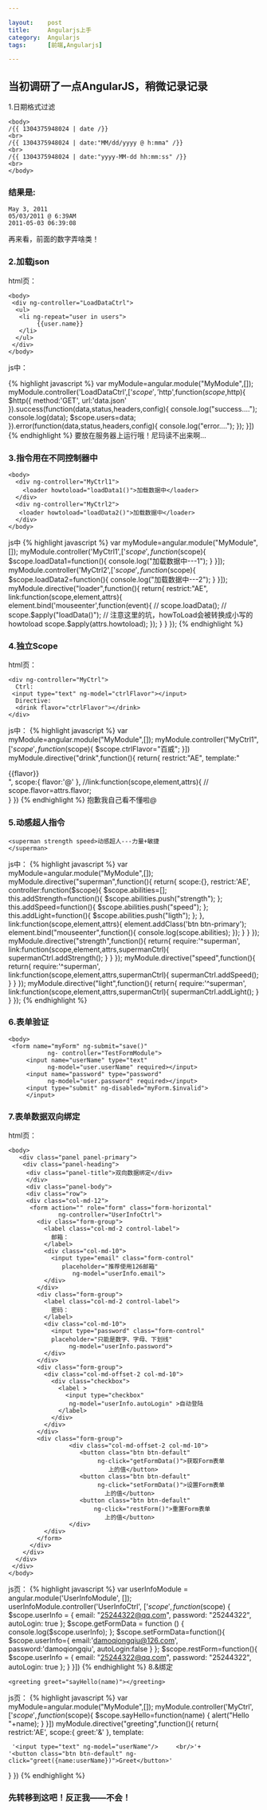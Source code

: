 ```yaml
---

layout:    post
title:     Angularjs上手
category:  Angularjs
tags:      [前端,Angularjs]

---
```


## 当初调研了一点AngularJS，稍微记录记录

1.日期格式过滤

    <body>
    /{{ 1304375948024 | date /}}
    <br>
    /{{ 1304375948024 | date:"MM/dd/yyyy @ h:mma" /}}
    <br>
    /{{ 1304375948024 | date:"yyyy-MM-dd hh:mm:ss" /}}
    <br>        
    </body>


### 结果是:

    May 3, 2011 
    05/03/2011 @ 6:39AM 
    2011-05-03 06:39:08 
 再来看，前面的数字弄啥类！

### 2.加载json

html页：

    <body>
     <div ng-controller="LoadDataCtrl">
      <ul>
       <li ng-repeat="user in users">
            {{user.name}}
       </li>
      </ul>
     </div>
    </body>

js中：

{% highlight javascript %}
var myModule=angular.module("MyModule",[]);
myModule.controller('LoadDataCtrl',['$scope','$http',function($scope,$http){
    $http({
        method:'GET',
        url:'data.json'
    }).success(function(data,status,headers,config){
        console.log("success....");
        console.log(data);
        $scope.users=data;
    }).error(function(data,status,headers,config){
        console.log("error....");
    });
}])
{% endhighlight %}
要放在服务器上运行哦！尼玛读不出来啊...

### 3.指令用在不同控制器中

    <body>
      <div ng-controller="MyCtrl1">
        <loader howtoload="loadData1()">加载数据中</loader>
      </div>
      <div ng-controller="MyCtrl2">
       <loader howtoload="loadData2()">加载数据中</loader>
      </div>        
    </body>

js中
{% highlight javascript %}
var myModule=angular.module("MyModule",[]);
myModule.controller('MyCtrl1',['$scope',function($scope){
    $scope.loadData1=function(){
        console.log("加载数据中---1");
    }
}]);
myModule.controller('MyCtrl2',['$scope',function($scope){
    $scope.loadData2=function(){
        console.log("加载数据中---2");
    }
}]);
myModule.directive("loader",function(){
    return{
        restrict:"AE",
        link:function(scope,element,attrs){
            element.bind('mouseenter',function(event){
                // scope.loadData();
                // scope.$apply("loadData()");
                // 注意这里的坑，howToLoad会被转换成小写的howtoload
                scope.$apply(attrs.howtoload);
            });
        }
    }
});
{% endhighlight %}

### 4.独立Scope

html页：

    <div ng-controller="MyCtrl">
      Ctrl:
     <input type="text" ng-model="ctrlFlavor"></input>
      Directive:
      <drink flavor="ctrlFlavor"></drink>
    </div>

js中：
{% highlight javascript %}
var myModule=angular.module("MyModule",[]);
myModule.controller("MyCtrl1",['$scope',function($scope){
    $scope.ctrlFlavor="百威";
}])
myModule.directive("drink",function(){
    return{
        restrict:"AE",
        template:"<div>{{flavor}}</div>",
        scope:{
            flavor:'@'
        },
        //link:function(scope,element,attrs){
           // scope.flavor=attrs.flavor;        
    }
})
{% endhighlight %}
抱歉我自己看不懂啦@

### 5.动感超人指令


    <superman strength speed>动感超人---力量+敏捷  
	</superman>

js中：
{% highlight javascript %}
var myModule=angular.module("MyModule",[]);
myModule.directive("superman",function(){
    return{
        scope:{},
        restrict:'AE',
        controller:function($scope){
            $scope.abilities=[];
            this.addStrength=function(){
                $scope.abilities.push("strength");
            };
            this.addSpeed=function(){
                $scope.abilities.push("speed");
            };
            this.addLight=function(){
                $scope.abilities.push("ligth");
            };
        },
        link:function(scope,element,attrs){
            element.addClass('btn btn-primary');
            element.bind("mouseenter",function(){
                console.log(scope.abilities);
            });
        }
    }
});
myModule.directive("strength",function(){
    return{
        require:'^superman',
        link:function(scope,element,attrs,supermanCtrl){
            supermanCtrl.addStrength();
        }
    }
});
myModule.directive("speed",function(){
    return{
        require:'^superman',
        link:function(scope,element,attrs,supermanCtrl){
            supermanCtrl.addSpeed();
        }
    }
});
myModule.directive("light",function(){
    return{
        require:'^superman',
        link:function(scope,element,attrs,supermanCtrl){
            supermanCtrl.addLight();
        }
    }
});
{% endhighlight %}

### 6.表单验证

    <body>
     <form name="myForm" ng-submit="save()" 
	           ng- controller="TestFormModule">
         <input name="userName" type="text" 
		       ng-model="user.userName" required></input>
         <input name="password" type="password" 
		       ng-model="user.password" required></input>
         <input type="submit" ng-disabled="myForm.$invalid">
		 </input>         
</body>

### 7.表单数据双向绑定
html页：

    <body>
       <div class="panel panel-primary">
        <div class="panel-heading">
         <div class="panel-title">双向数据绑定</div>
         </div>
         <div class="panel-body">
         <div class="row">
         <div class="col-md-12">
          <form action="" role="form" class="form-horizontal"
		          ng-controller="UserInfoCtrl">
            <div class="form-group">
              <label class="col-md-2 control-label">
                邮箱：
              </label>
              <div class="col-md-10">
                <input type="email" class="form-control"
				   placeholder="推荐使用126邮箱" 
				      ng-model="userInfo.email">
              </div>
            </div>
            <div class="form-group">
              <label class="col-md-2 control-label">
                密码：
              </label>
              <div class="col-md-10">
                <input type="password" class="form-control"
                placeholder="只能是数字、字母、下划线" 
				     ng-model="userInfo.password">
              </div>
            </div>
            <div class="form-group">
              <div class="col-md-offset-2 col-md-10">
                <div class="checkbox">
                  <label >
                    <input type="checkbox" 
					 ng-model="userInfo.autoLogin" >自动登陆
                  </label>
                </div>
              </div>
            </div>
            <div class="form-group">
                     <div class="col-md-offset-2 col-md-10">
                        <button class="btn btn-default" 
						     ng-click="getFormData()">获取Form表单
							    上的值</button>           
                        <button class="btn btn-default" 
						     ng-click="setFormData()">设置Form表单
							   上的值</button>                  
                        <button class="btn btn-default" 
						    ng-click="restForm()">重置Form表单
							   上的值</button>
                     </div>
              </div>
            </form>
          </div>
        </div>
      </div>
     </div>
    </body>
js页：
{% highlight javascript %}
var userInfoModule = angular.module('UserInfoModule', []);
userInfoModule.controller('UserInfoCtrl', ['$scope', function ($scope) {
    $scope.userInfo = {
        email: "25244322@qq.com",
        password: "25244322",
        autoLogin: true
    };
    $scope.getFormData = function () {
        console.log($scope.userInfo);
    };
    $scope.setFormData=function(){
      $scope.userInfo={
        email:'damoqiongqiu@126.com',
        password:'damoqiongqiu',
        autoLogin:false
      }
    };
    $scope.restForm=function(){
      $scope.userInfo = {
        email: "25244322@qq.com",
        password: "25244322",
        autoLogin: true
    };
    }
}])
{% endhighlight %}
8.&绑定

    <greeting greet="sayHello(name)"></greeting>

js页：
{% highlight javascript %}
var myModule=angular.module("MyModule",[]);
myModule.controller('MyCtrl',['$scope',function($scope){
  $scope.sayHello=function(name) {
    alert("Hello "+name);
  }
}])
     myModule.directive("greeting",function(){
     return{
    restrict:'AE',
    scope:{
      greet:'&'
    },
     template:
	 
	 '<input type="text" ng-model="userName"/>     <br/>'+
    '<button class="btn btn-default" ng-click="greet({name:userName})">Greet</button>'
  }
})
{% endhighlight %}
### 先转移到这吧！反正我——不会！

